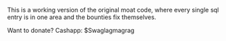 This is a working version of the original moat code, where every single sql entry is in one area and the bounties fix themselves.





























Want to donate?
Cashapp: $Swaglagmagrag
